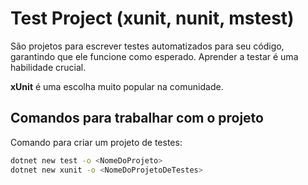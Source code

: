 # Test Project (xunit, nunit, mstest)

São projetos para escrever testes automatizados para seu código, garantindo que ele funcione como esperado. 
Aprender a testar é uma habilidade crucial.

**xUnit** é uma escolha muito popular na comunidade.

## Comandos para trabalhar com o projeto

Comando para criar um projeto de testes:

```bash
dotnet new test -o <NomeDoProjeto>
dotnet new xunit -o <NomeDoProjetoDeTestes>
```
